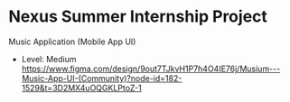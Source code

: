 # Nexus Summer Internship Project 

Music Application (Mobile App UI)
- Level: Medium
https://www.figma.com/design/9out7TJkvH1P7h4O4IE76j/Musium---Music-App-UI-(Community)?node-id=182-1529&t=3D2MX4uOQGKLPtoZ-1

